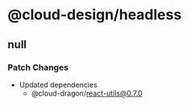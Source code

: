 # @cloud-design/headless

## null

### Patch Changes

- Updated dependencies
  - @cloud-dragon/react-utils@0.7.0
